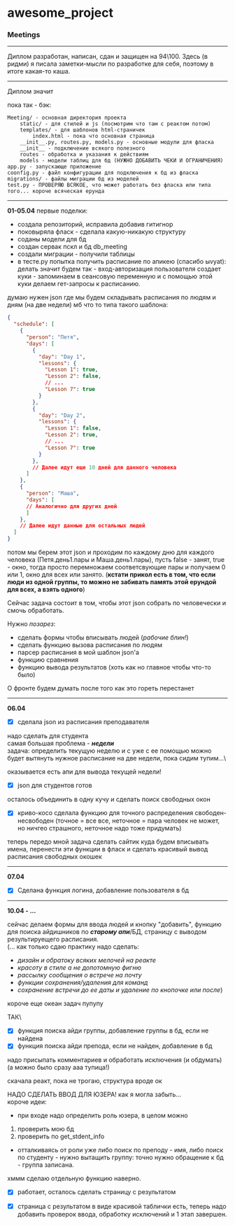 # awesome_project
### Meetings
---

Диплом разработан, написан, сдан и защищен на 94\100. Здесь (в ридми) я писала заметки-мысли по разработке для себя, поэтому в итоге какая-то каша. 

---

Диплом значит

пока так - бэк:
```
Meeting/ - основная директория проекта
    static/ - для стилей и js (посмотрим что там с реактом потом)
    templates/ - для шаблонов html-страничек
        index.html - пока что основная страница
    __init__.py, routes.py, models.py - основные модули для фласка
    __init__ - подключение всякого полезного
    routes - обработка и указания к действиям
    models - модели таблиц для бд (НУЖНО ДОБАВИТЬ ЧЕКИ И ОГРАНИЧЕНИЯ)
app.py - запускающе приложение
coonfig.py - файл конфигурации для подключения к бд из фласка
migrations/ - файлы миграции бд из моделей
test.py - ПРОВЕРЯЮ ВСЯКОЕ, что может работать без фласка или типа того... короче всяческая ерунда
```
---
**01-05.04** первые поделки:
* создала репозиторий, исправила добавив гитигнор
* поковыряла фласк - сделала какую-никакую структуру
* соданы модели для бд
* создан сервак пскл и бд db_meeting
* создали миграции - получили таблицы
* в тесте.ру попытка получить расписание по апикею (спасибо ыvyat): делать значит будем так - вход-авторизация пользователя создает куки - запоминаем в сеансовую переменную и с помощью этой куки делаем гет-запросы к расписанию.

думаю нужен json где мы будем складывать расписания по людям и дням (на две недели)
мб что то типа такого шаблона:
```json
{
  "schedule": [
    {
      "person": "Петя",
      "days": [
        {
          "day": "Day 1",
          "lessons": {
            "Lesson 1": true,
            "Lesson 2": false,
            // ...
            "Lesson 7": true
          }
        },
        {
          "day": "Day 2",
          "lessons": {
            "Lesson 1": false,
            "Lesson 2": true,
            // ...
            "Lesson 7": true
          }
        },
        // Далее идут еще 10 дней для данного человека
      ]
    },
    {
      "person": "Маша",
      "days": [
      // Аналогично для других дней
      ]
    },
    // Далее идут данные для остальных людей
  ]
}
```
потом мы берем этот json и проходим по каждому дню для каждого человека (Петя.день1.пары и Маша.день1.пары), пусть false - занят, true - окно, тогда просто перемножаем соответсвующие пары и получаем 0 или 1, окно для всех или занято. (**кстати прикол есть в том, что если люди из одной группы, то можно не забивать память этой ерундой для всех, а взять одного**)

Сейчас задача состоит в том, чтобы этот json собрать по человечески и смочь обработать.

Нужно *позарез*:
* сделать формы чтобы вписывать людей (*рабочие блин!*)
* сделать функцию вызова расписания по людям
* парсер расписания в мой шаблон json'а
* функцию сравнения
* функцию вывода результатов (хоть как но главное чтобы что-то было)

О фронте будем думать после того как это гореть перестанет 

---
**06.04**

- [x] сделала json из расписания преподавателя

надо сделать для студента\
самая большая проблема - ***недели***\
задача: определить текущую неделю и с уже с ее помощью можно будет вытянуть нужное расписание на две недели, пока сидим тупим...\

оказывается есть апи для вывода текущей недели! 

- [x] json для студентов готов

осталось объединить в одну кучу и сделать поиск свободных окон

- [x] криво-косо сделала функцию для точного распределения свободен-несвободен (точное = все все, неточное = пара человек не может, но ничгео страшного, неточное надо тоже придумать)

теперь передо мной задача сделать сайтик куда будем вписывать имена, перенести эти функции в фласк и сделать красивый вывод расписания свободных окошек

---
**07.04**

- [x] Сделана функция логина, добавление пользователя в бд

---

**10.04 - ...**

сейчас делаем формы для ввода людей и кнопку "добавить", функцию для поиска айдишников по ***старому апи***/БД, страницу с выводом результируещего расписания.\
(... как только сдаю практику надо сделать:
- *дизайн и обратоку всяких мелочей на реакте*
- *красоту в стиле а не допотомную фигню*
- *рассылку сообщения о встрече на почту*
- *функции сохранения/удаления для команд*
- *сохранение встречи до ее даты и удаление по кнопочке или после*)

короче еще океан задач пупупу

ТАК\
- [x] функция поиска айди группы, добавление группы в бд, если не найдена
- [x] функция поиска айди препода, если не найден, добавление в бд

надо присыпать комментариев и обработать исключения (и обдумать) (а можно было сразу ааа тупица!)

скачала реакт, пока не трогаю, структура вроде ок


НАДО СДЕЛАТЬ ВВОД ДЛЯ ЮЗЕРА! как я могла забыть...\
короче идеи:
- при входе надо определить роль юзера, в целом можно 
1. проверить мою бд
2. проверить по get_stdent_info
- отталкиваясь от роли уже либо поиск по преподу - имя, либо поиск по студенту - нужно вытащить группу: точно нужно обращение к бд - группа записана.

хммм сделаю отдельную функцию наверно.

- [x] работает, осталось сделать страницу с результатом

- [x] страница с результатом в виде красивой таблички есть, теперь надо добавить проверок ввода, обработку исключений и 1 этап завершен.

